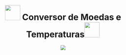 <h1 align="center"><img width=50 src="https://cdn.awsli.com.br/800x800/1604/1604231/produto/75130007/fa83049f04.jpg"/> Conversor de Moedas e Temperaturas<img width=50 src="https://img.freepik.com/vetores-premium/icone-de-termometro-simbolo-de-escala-de-temperatura-de-frio-e-calor-sinal-de-tempo-frio-e-quente-imagem-vetorial-isolada-simples_642540-250.jpg"/> </h1>

<p align="center"><img src="http://img.shields.io/static/v1?label=STATUS&message=EM%20DESENVOLVIMENTO&color=GREEN&style=for-the-badge"/></h1>
